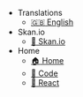 - Translations
  - [:uk: English](/)
- Skan.io
  - [:rocket: Skan.io](https://skan.io)
- Home
  - [:house: Home](/)
  - [:memo: Code](/code_index.html)
  - [:electric_plug: React](/react_index.html)
